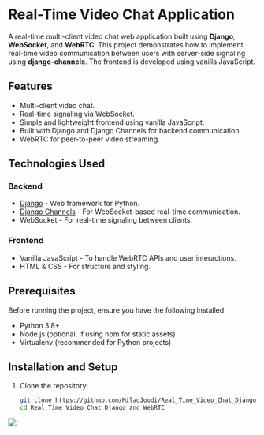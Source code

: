 # Real-Time Video Chat Application

A real-time multi-client video chat web application built using **Django**, **WebSocket**, and **WebRTC**. This project demonstrates how to implement real-time video communication between users with server-side signaling using **django-channels**. The frontend is developed using vanilla JavaScript.

## Features
- Multi-client video chat.
- Real-time signaling via WebSocket.
- Simple and lightweight frontend using vanilla JavaScript.
- Built with Django and Django Channels for backend communication.
- WebRTC for peer-to-peer video streaming.

## Technologies Used
### Backend
- [Django](https://www.djangoproject.com/) - Web framework for Python.
- [Django Channels](https://channels.readthedocs.io/en/stable/) - For WebSocket-based real-time communication.
- WebSocket - For real-time signaling between clients.

### Frontend
- Vanilla JavaScript - To handle WebRTC APIs and user interactions.
- HTML & CSS - For structure and styling.

## Prerequisites
Before running the project, ensure you have the following installed:
- Python 3.8+
- Node.js (optional, if using npm for static assets)
- Virtualenv (recommended for Python projects)

## Installation and Setup
1. Clone the repository:
   ```bash
   git clone https://github.com/MiladJoodi/Real_Time_Video_Chat_Django_and_WebRTC.git
   cd Real_Time_Video_Chat_Django_and_WebRTC

![](https://s32.picofile.com/file/8480843334/file_RKjnG3tr6HokCSpURJdu7b.png)
